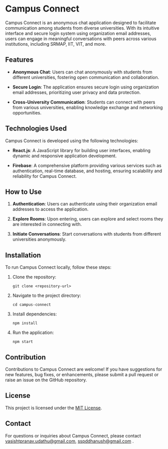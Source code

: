 # Campus Connect

Campus Connect is an anonymous chat application designed to facilitate communication among students from diverse universities. With its intuitive interface and secure login system using organization email addresses, users can engage in meaningful conversations with peers across various institutions, including SRMAP, IIT, VIT, and more. 

## Features

- **Anonymous Chat**: Users can chat anonymously with students from different universities, fostering open communication and collaboration.
  
- **Secure Login**: The application ensures secure login using organization email addresses, prioritizing user privacy and data protection.
  
- **Cross-University Communication**: Students can connect with peers from various universities, enabling knowledge exchange and networking opportunities.


## Technologies Used

Campus Connect is developed using the following technologies:

- **React.js**: A JavaScript library for building user interfaces, enabling dynamic and responsive application development.
  
- **Firebase**: A comprehensive platform providing various services such as authentication, real-time database, and hosting, ensuring scalability and reliability for Campus Connect.

## How to Use

1. **Authentication**: Users can authenticate using their organization email addresses to access the application.
  
2. **Explore Rooms**: Upon entering, users can explore and select rooms they are interested in connecting with.

3. **Initiate Conversations**: Start conversations with students from different universities anonymously.

## Installation

To run Campus Connect locally, follow these steps:

1. Clone the repository: 
   ```
   git clone <repository-url>
   ```

2. Navigate to the project directory:
   ```
   cd campus-connect
   ```

3. Install dependencies:
   ```
   npm install
   ```

4. Run the application:
   ```
   npm start
   ```

## Contribution

Contributions to Campus Connect are welcome! If you have suggestions for new features, bug fixes, or enhancements, please submit a pull request or raise an issue on the GitHub repository.

## License

This project is licensed under the [MIT License](LICENSE).

## Contact

For questions or inquiries about Campus Connect, please contact vasishtpranav.udathu@gmail.com, sspddhanush@gmail.com .
